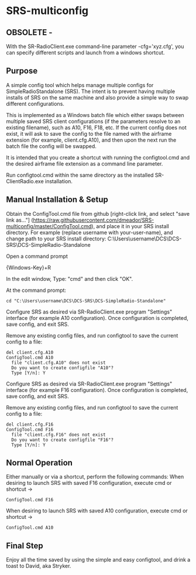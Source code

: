 # SRS-multiconfig

## OBSOLETE - 
With the SR-RadioClient.exe command-line parameter -cfg='xyz.cfg', you can specify different scripts and launch from a windows shortcut.

## Purpose
A simple config tool which helps manage multiple configs for SimpleRadioStandalone (SRS).
The intent is to prevent having multiple installs of SRS on the same machine and also provide a simple way to swap different configurations.

This is implemented as a Windows batch file which either swaps between multiple saved SRS client configurations (if the parameters resolve to an existing filename), such as A10, F16, F18, etc.  If the current config does not exist, it will ask to save the config to the file named with the airframe extension (for example, client.cfg.A10), and then upon the next run the batch file the config will be swapped.

It is intended that you create a shortcut with running the configtool.cmd and the desired airframe file extension as a command line parameter.

Run configtool.cmd within the same directory as the installed SR-ClientRadio.exe installation.

## Manual Installation & Setup

Obtain the ConfigTool.cmd file from github [right-click link, and select "save link as..."] (https://raw.githubusercontent.com/dmeador/SRS-multiconfig/master/ConfigTool.cmd), and place it in your SRS install directory.
For example (replace username with your-user-name), and change path to your SRS install directory:
C:\Users\username\DCS\DCS-SRS\DCS-SimpleRadio-Standalone

Open a command prompt

{Windows-Key}+R

In the edit window, 
Type: "cmd" and then click "OK".
 
At the command prompt:
```
cd "C:\Users\username\DCS\DCS-SRS\DCS-SimpleRadio-Standalone"
```

Configure SRS as desired via SR-RadioClient.exe program "Settings" interface (for example A10 configuration).  Once configuration is completed, save config, and exit SRS.

Remove any existing config files, and run configtool to save the current config to a file:
```
del client.cfg.A10
ConfigTool.cmd A10
  file "client.cfg.A10" does not exist
  Do you want to create configfile "A10"?
  Type [Y/n]: Y
```

Configure SRS as desired via SR-RadioClient.exe program "Settings" interface (for example F16 configuration).  Once configuration is completed, save config, and exit SRS.

Remove any existing config files, and run configtool to save the current config to a file:
```
del client.cfg.F16
ConfigTool.cmd F16
  file "client.cfg.F16" does not exist
  Do you want to create configfile "F16"?
  Type [Y/n]: Y
```

## Normal Operation
Either manually or via a shortcut, perform the following commands:
When desiring to launch SRS with saved F16 configuration, execute cmd or shortcut ->
```
ConfigTool.cmd F16
```
When desiring to launch SRS with saved A10 configuration, execute cmd or shortcut ->
```
ConfigTool.cmd A10
```

## Final Step
Enjoy all the time saved by using the simple and easy configtool, and drink a toast to David, aka Stryker.
 
